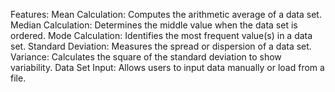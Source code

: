 Features:
Mean Calculation: Computes the arithmetic average of a data set.
Median Calculation: Determines the middle value when the data set is ordered.
Mode Calculation: Identifies the most frequent value(s) in a data set.
Standard Deviation: Measures the spread or dispersion of a data set.
Variance: Calculates the square of the standard deviation to show variability.
Data Set Input: Allows users to input data manually or load from a file.
